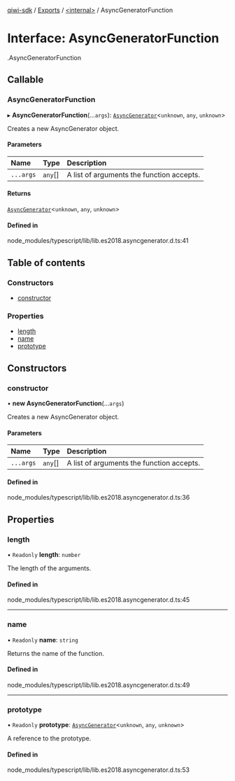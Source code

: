 [qiwi-sdk](../README.md) / [Exports](../modules.md) / [<internal\>](../modules/internal_.md) / AsyncGeneratorFunction

# Interface: AsyncGeneratorFunction

[<internal>](../modules/internal_.md).AsyncGeneratorFunction

## Callable

### AsyncGeneratorFunction

▸ **AsyncGeneratorFunction**(...`args`): [`AsyncGenerator`](internal_.AsyncGenerator.md)<`unknown`, `any`, `unknown`\>

Creates a new AsyncGenerator object.

#### Parameters

| Name | Type | Description |
| :------ | :------ | :------ |
| `...args` | `any`[] | A list of arguments the function accepts. |

#### Returns

[`AsyncGenerator`](internal_.AsyncGenerator.md)<`unknown`, `any`, `unknown`\>

#### Defined in

node_modules/typescript/lib/lib.es2018.asyncgenerator.d.ts:41

## Table of contents

### Constructors

- [constructor](internal_.AsyncGeneratorFunction.md#constructor)

### Properties

- [length](internal_.AsyncGeneratorFunction.md#length)
- [name](internal_.AsyncGeneratorFunction.md#name)
- [prototype](internal_.AsyncGeneratorFunction.md#prototype)

## Constructors

### constructor

• **new AsyncGeneratorFunction**(...`args`)

Creates a new AsyncGenerator object.

#### Parameters

| Name | Type | Description |
| :------ | :------ | :------ |
| `...args` | `any`[] | A list of arguments the function accepts. |

#### Defined in

node_modules/typescript/lib/lib.es2018.asyncgenerator.d.ts:36

## Properties

### length

• `Readonly` **length**: `number`

The length of the arguments.

#### Defined in

node_modules/typescript/lib/lib.es2018.asyncgenerator.d.ts:45

___

### name

• `Readonly` **name**: `string`

Returns the name of the function.

#### Defined in

node_modules/typescript/lib/lib.es2018.asyncgenerator.d.ts:49

___

### prototype

• `Readonly` **prototype**: [`AsyncGenerator`](internal_.AsyncGenerator.md)<`unknown`, `any`, `unknown`\>

A reference to the prototype.

#### Defined in

node_modules/typescript/lib/lib.es2018.asyncgenerator.d.ts:53
